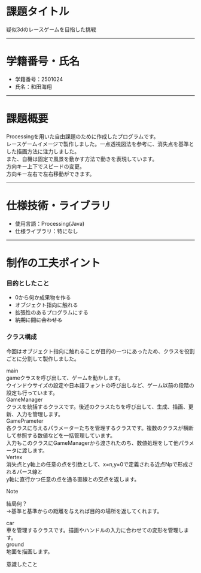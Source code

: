 # 課題タイトル <br>
疑似3dのレースゲームを目指した挑戦<br>
***
# 学籍番号・氏名<br>
- 学籍番号：2501024<br>
- 氏名：和田海翔<br>
***
# 課題概要<br>
Processingを用いた自由課題のために作成したプログラムです。<br>
レースゲームイメージで製作しました。一点透視図法を参考に、消失点を基準とした描画方法に注力しました。<br>
また、自機は固定で風景を動かす方法で動きを表現しています。<br>
方向キー上下でスピードの変更。<br>
方向キー左右で左右移動ができます。<br>
***
# 仕様技術・ライブラリ
- 使用言語：Processing(Java)<br>
- 仕様ライブラリ：特になし
***
# 制作の工夫ポイント
### 目的としたこと<br>
- 0から何か成果物を作る<br>
- オブジェクト指向に触れる<br>
- 拡張性のあるプログラムにする<br>
- ~~納期に間に合わせる~~<br>
### クラス構成<br>
今回はオブジェクト指向に触れることが目的の一つにあったため、クラスを役割ごとに分割して製作しました。<br>


main<br>
gameクラスを呼び出して、ゲームを動かします。<br>
ウインドウサイズの設定や日本語フォントの呼び出しなど、ゲーム以前の段階の設定も行っています。<br>
GameManager<br>
クラスを統括するクラスです。後述のクラスたちを呼び出して、生成、描画、更新、入力を管理します。<br>
GamePrameter<br>
各クラスに与えるパラメーターたちを管理するクラスです。複数のクラスが横断して参照する数値などを一括管理しています。<br>
入力もこのクラスにGameManagerから渡されたのち、数値処理をして他パラメータに渡します。<br>
Vertex<br>
消失点とy軸上の任意の点を引数として、x=n,y=0で定義される近点Npで形成されるパース線と<br>
y軸に直行かつ任意の点を通る直線との交点を返します。<br>

> [!NOTE]
> 結局何？<br>
> →基準と基準からの距離を与えれば目的の場所を返してくれます。

car<br>
車を管理するクラスです。描画やハンドルの入力に合わせての変形を管理します。<br>
ground<br>
地面を描画します。<br>


意識したこと


